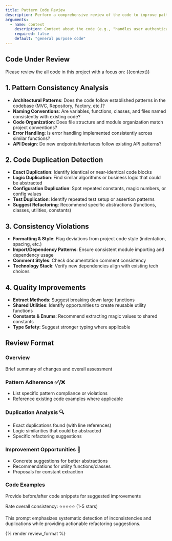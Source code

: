 ```yaml
---
title: Pattern Code Review
description: Perform a comprehensive review of the code to improve pattern use.
arguments:
  - name: context
    description: Context about the code (e.g., "handles user authentication")
    required: false
    default: "general purpose code"
---
```


## Code Under Review

Please review the all code in this project with a focus on: {{context}}

## 1. Pattern Consistency Analysis

- **Architectural Patterns**: Does the code follow established patterns in the codebase (MVC, Repository, Factory, etc.)?
- **Naming Conventions**: Are variables, functions, classes, and files named consistently with existing code?
- **Code Organization**: Does file structure and module organization match project conventions?
- **Error Handling**: Is error handling implemented consistently across similar functions?
- **API Design**: Do new endpoints/interfaces follow existing API patterns?

## 2. Code Duplication Detection

- **Exact Duplication**: Identify identical or near-identical code blocks
- **Logic Duplication**: Find similar algorithms or business logic that could be abstracted
- **Configuration Duplication**: Spot repeated constants, magic numbers, or config values
- **Test Duplication**: Identify repeated test setup or assertion patterns
- **Suggest Refactoring**: Recommend specific abstractions (functions, classes, utilities, constants)

## 3. Consistency Violations

- **Formatting & Style**: Flag deviations from project code style (indentation, spacing, etc.)
- **Import/Dependency Patterns**: Ensure consistent module importing and dependency usage
- **Comment Styles**: Check documentation comment consistency
- **Technology Stack**: Verify new dependencies align with existing tech choices

## 4. Quality Improvements

- **Extract Methods**: Suggest breaking down large functions
- **Shared Utilities**: Identify opportunities to create reusable utility functions
- **Constants & Enums**: Recommend extracting magic values to shared constants
- **Type Safety**: Suggest stronger typing where applicable

## Review Format

### Overview

  Brief summary of changes and overall assessment

### Pattern Adherence ✅/❌

- List specific pattern compliance or violations
- Reference existing code examples where applicable

### Duplication Analysis 🔍

- Exact duplications found (with line references)
- Logic similarities that could be abstracted
- Specific refactoring suggestions

### Improvement Opportunities 🚀

- Concrete suggestions for better abstractions
- Recommendations for utility functions/classes
- Proposals for constant extraction

### Code Examples

  Provide before/after code snippets for suggested improvements

  Rate overall consistency: ⭐⭐⭐⭐⭐ (1-5 stars)

  This prompt emphasizes systematic detection of inconsistencies and duplications while providing actionable refactoring suggestions.

{% render review_format %}
